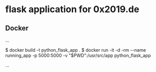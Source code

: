 # flask application for 0x2019.de

## Docker

...

$ docker build -t python_flask_app .
$ docker run -it -d -rm --name running_app -p 5000:5000 -v "$PWD":/usr/src/app python_flask_app

...
